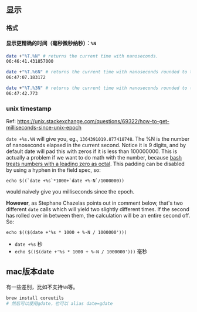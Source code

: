 











## 显示



### 格式





#### 显示更精确的时间（毫秒微秒纳秒）：`%N`



```sh
date +"%T.%N" # returns the current time with nanoseconds.
06:46:41.431857000

date +"%T.%6N" # returns the current time with nanoseconds rounded to the first 6 digits, which is microseconds.
06:47:07.183172

date +"%T.%3N" # returns the current time with nanoseconds rounded to the first 3 digits, which is milliseconds.
06:47:42.773
```





### unix timestamp

Ref: https://unix.stackexchange.com/questions/69322/how-to-get-milliseconds-since-unix-epoch



`date +%s.%N` will give you, eg., `1364391019.877418748`. The %N is the number of nanoseconds elapsed in the current second. Notice it is 9 digits, and by default date will pad this with zeros if it is less than 100000000. This is actually a problem if we want to do math with the number, because [bash treats numbers with a leading zero as octal](http://tldp.org/LDP/abs/html/numerical-constants.html). This padding can be disabled by using a hyphen in the field spec, so:

```bsh
echo $((`date +%s`*1000+`date +%-N`/1000000))
```

would naively give you milliseconds since the epoch.

**However**, as Stephane Chazelas points out in comment below, that's two different `date` calls which will yield two slightly different times. If the second has rolled over in between them, the calculation will be an entire second off. So:

```bsh
echo $(($(date +'%s * 1000 + %-N / 1000000')))
```



* `date +%s` 秒
* `echo $(($(date +'%s * 1000 + %-N / 1000000')))` 毫秒



## mac版本date

有一些差别，比如不支持`%N`等。



```sh
brew install coreutils
# 然后可以使用gdate，也可以 alias date=gdate
```

